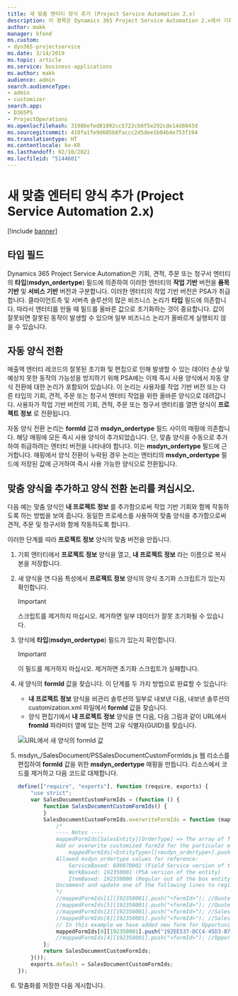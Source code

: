 ```yaml
---
title: 새 맞춤 엔터티 양식 추가 (Project Service Automation 2.x)
description: 이 항목은 Dynamics 365 Project Service Automation 2.x에서 기회, 견적, 주문 또는 청구서를 위한 맞춤 엔터티 양식을 추가하는 방법에 대한 정보를 제공합니다.
author: makk
manager: kfend
ms.custom:
- dyn365-projectservice
ms.date: 3/14/2019
ms.topic: article
ms.service: business-applications
ms.author: makk
audience: admin
search.audienceType:
- admin
- customizer
search.app:
- D365PS
- ProjectOperations
ms.openlocfilehash: 31986efed81892cc5722cb8f5e292cde14d8843d
ms.sourcegitcommit: 418fa1fe9d605b8faccc2d5dee1b04b4e753f194
ms.translationtype: HT
ms.contentlocale: ko-KR
ms.lasthandoff: 02/10/2021
ms.locfileid: "5144601"
---
```

# <a name="add-new-custom-entity-forms-project-service-automation-2x"></a>새 맞춤 엔터티 양식 추가 (Project Service Automation 2.x)

[!include [banner](../../includes/psa-now-project-operations.md)]

## <a name="type-field"></a>타입 필드 

Dynamics 365 Project Service Automation은 기회, 견적, 주문 또는 청구서 엔터티의 **타입**(**msdyn\_ordertype**) 필드에 의존하여 이러한 엔터티의 **작업 기반** 버전을 **품목 기반** 및 **서비스 기반** 버전과 구분합니다. 이러한 엔터티의 작업 기반 버전은 PSA가 취급합니다. 클라이언트측 및 서버측 솔루션의 많은 비즈니스 논리가 **타입** 필드에 의존합니다. 따라서 엔터티를 만들 때 필드를 올바른 값으로 초기화하는 것이 중요합니다. 값이 잘못되면 잘못된 동작이 발생할 수 있으며 일부 비즈니스 논리가 올바르게 실행되지 않을 수 있습니다.

## <a name="automatic-form-switching"></a>자동 양식 전환

매출액 엔터티 레코드의 잘못된 초기화 및 편집으로 인해 발생할 수 있는 데이터 손상 및 예상치 못한 동작의 가능성을 방지하기 위해 PSA에는 이제 즉시 사용 양식에서 자동 양식 전환에 대한 논리가 포함되어 있습니다. 이 논리는 사용자를 작업 기반 버전 또는 다른 타입의 기회, 견적, 주문 또는 청구서 엔터티 작업을 위한 올바른 양식으로 데려갑니다. 사용자가 작업 기반 버전의 기회, 견적, 주문 또는 청구서 엔터티를 열면 양식이 **프로젝트 정보** 로 전환됩니다.

자동 양식 전환 논리는 **formId** 값과 **msdyn\_ordertype** 필드 사이의 매핑에 의존합니다. 해당 매핑에 모든 즉시 사용 양식이 추가되었습니다. 단, 맞춤 양식을 수동으로 추가하여 취급하려는 엔터티 버전을 나타내야 합니다. 이는 **msdyn\_ordertype** 필드에 근거합니다. 매핑에서 양식 전환이 누락된 경우 논리는 엔터티의 **msdyn\_ordertype** 필드에 저장된 값에 근거하여 즉시 사용 가능한 양식으로 전환됩니다.

## <a name="add-custom-forms-and-turn-on-the-form-switching-logic"></a>맞춤 양식을 추가하고 양식 전환 논리를 켜십시오.

다음 예는 맞춤 양식인 **내 프로젝트 정보** 를 추가함으로써 작업 기반 기회와 함께 작동하도록 하는 방법을 보여 줍니다. 동일한 프로세스를 사용하여 맞춤 양식을 추가함으로써 견적, 주문 및 청구서와 함께 작동하도록 합니다.

이러한 단계를 따라 **프로젝트 정보** 양식의 맞춤 버전을 만듭니다.

1. 기회 엔터티에서 **프로젝트 정보** 양식을 열고, **내 프로젝트 정보** 라는 이름으로 복사본을 저장합니다.
2. 새 양식을 연 다음 특성에서 **프로젝트 정보** 양식의 양식 초기화 스크립트가 있는지 확인합니다. 

    > [!IMPORTANT]
    > 스크립트를 제거하지 마십시오. 제거하면 일부 데이터가 잘못 초기화될 수 있습니다.

3. 양식에 **타입**(**msdyn\_ordertype**) 필드가 있는지 확인합니다. 

    > [!IMPORTANT]
    > 이 필드를 제거하지 마십시오. 제거하면 초기화 스크립트가 실패합니다.

4. 새 양식의 **formId** 값을 찾습니다. 이 단계를 두 가지 방법으로 완료할 수 있습니다:

    - **내 프로젝트 정보** 양식을 비관리 솔루션의 일부로 내보낸 다음, 내보낸 솔루션의 customization.xml 파일에서 **formId** 값을 찾습니다.
    - 양식 편집기에서 **내 프로젝트 정보** 양식을 연 다음, 다음 그림과 같이 URL에서 **fromId** 파라미터 옆에 있는 전역 고유 식별자(GUID)를 찾습니다.

    ![URL에서 새 양식의 formId 값](media/how-to-add-custom-forms-in-v2.0.png)

5. msdyn\_/SalesDocument/PSSalesDocumentCustomFormIds.js 웹 리소스를 편집하여 **formId** 값을 위한 **msdyn\_ordertype** 매핑을 만듭니다. 리소스에서 코드를 제거하고 다음 코드로 대체합니다.

    ```javascript
    define(["require", "exports"], function (require, exports) {
        "use strict";
        var SalesDocumentCustomFormIds = (function () {
            function SalesDocumentCustomFormIds() {
            }
            SalesDocumentCustomFormIds.overwriteFormIds = function (mappedFormIds) {
                /*
                ---- Notes ----
                mappedFormIds[SalesEntity][OrderType] => The array of forms IDs that support particular entity and order type
                Add or overwrite customized formId for the particular entity and order type by calling:
                    mappedFormIds[<EntityType>][<msdyn_ordertype>].push("<formId>");
                Allowed msdyn_ordertype values for reference:
                    ServiceBased: 690970002 (Field Service version of the entity)
                    WorkBased: 192350001 (PSA version of the entity)
                    ItemBased: 192350000 (Regular out of the box entity)
                Uncomment and update one of the following lines to register custom PSA form for required entity:
                */      
                //mappedFormIds[1][192350001].push("<formId>"); //Quote
                //mappedFormIds[5][192350001].push("<formId>"); //Quote Line
                //mappedFormIds[2][192350001].push("<formId>"); //Sales Order
                //mappedFormIds[6][192350001].push("<formId>"); //Sales Order Line
                // In this example we have added new form for Opportunity
                mappedFormIds[0][192350001].push("192EE537-DCC4-45D3-B7AF-EA694B9113D2"); //Opportunity
                //mappedFormIds[4][192350001].push("<formId>"); //Opportunity Line
            };
            return SalesDocumentCustomFormIds;
        }());
        exports.default = SalesDocumentCustomFormIds;
    });
    ```

6. 맞춤화를 저장한 다음 게시합니다.
